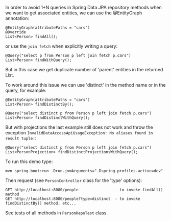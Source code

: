 In order to avoid 1+N queries in Spring Data JPA repository methods when we want 
to get associated entities, we can use the @EntityGraph annotation:
 
 	@EntityGraph(attributePaths = "cars")
 	@Override
 	List<Person> findAll();

or use the `join fetch` when explicitly writing a query:   

	@Query("select p from Person p left join fetch p.cars")
	List<Person> findWithQuery();

But in this case we get duplicate number of 'parent' entities in the returned List<Person>.

To work around this issue we can use 'distinct' in the method name or in the query, for example:

	@EntityGraph(attributePaths = "cars")
	List<Person> findDistinctBy();

	@Query("select distinct p from Person p left join fetch p.cars")
	List<Person> findDistinctWithQuery();

But with projections the last example still does not work and throw 
the exception `InvalidDataAccessApiUsageException: No aliases found in result tuple!`:

	@Query("select distinct p from Person p left join fetch p.cars")
	List<PersonProjection> findDistinctProjectionsWithQuery();

To run this demo type: 

    mvn spring-boot:run -Drun.jvmArguments="-Dspring.profiles.active=dev" 

Then request (see `PersonController` class for the 'type' options):

    GET http://localhost:8080/people                - to invoke findAll() method
    GET http://localhost:8080/people?type=distinct  - to invoke findDistinctBy() method, etc...
    
See tests of all methods in `PersonRepoTest` class.